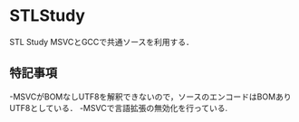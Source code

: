 # STLStudy
STL Study
MSVCとGCCで共通ソースを利用する．

## 特記事項
-MSVCがBOMなしUTF8を解釈できないので，ソースのエンコードはBOMありUTF8としている．
-MSVCで言語拡張の無効化を行っている.
